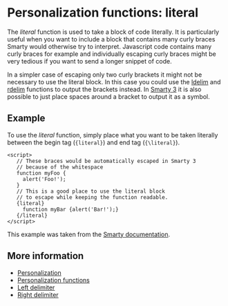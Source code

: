 # Personalization functions: literal

The *literal* function is used to take a block of code literally. It is 
particularly useful when you want to include a block that contains many 
curly braces Smarty would otherwise try to interpret. Javascript code contains 
many curly braces for example and individually escaping curly braces might 
be very tedious if you want to send a longer snippet of code.

In a simpler case of escaping only two curly brackets it might not be 
necessary to use the literal block. In this case you could use the 
[ldelim](./personalization-functions-ldelim) and [rdelim](./personalization-functions-rdelim) 
functions to output the brackets instead. In [Smarty 3](smarty-2-vs-smarty-3) it is also possible to 
just place spaces around a bracket to output it as a symbol.

## Example

To use the *literal* function, simply place what you want to be taken 
literally between the begin tag (`{literal}`) and end tag (`{\literal}`).
 
    <script>
       // These braces would be automatically escaped in Smarty 3
       // because of the whitespace
       function myFoo {
         alert('Foo!');
       }
       // This is a good place to use the literal block
       // to escape while keeping the function readable.
       {literal}
         function myBar {alert('Bar!');}
       {/literal}
    </script>
    
This example was taken from the [Smarty documentation](http://www.smarty.net/docs/en/).

## More information

* [Personalization](./personalization)
* [Personalization functions](./personalization-functions)
* [Left delimiter](./personalization-functions-ldelim)
* [Right delimiter](./personalization-functions-rdelim)
